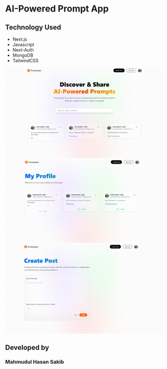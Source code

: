 # AI-Powered Prompt App

## Technology Used

- Next.js
- Javascript
- Next-Auth
- MongoDB
- TailwindCSS

![A ScreenShot of Home](/assets/Home.png)
![A ScreenShot of Home](/assets/Profile.png)
![A ScreenShot of Home](/assets/Create.png)

## Developed by

### Mahmudul Hasan Sakib
